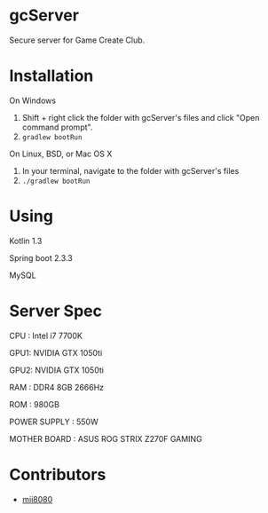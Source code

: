 # gcServer

<!-- # Short Description -->

Secure server for Game Create Club.

# Installation

On Windows
1. Shift + right click the folder with gcServer's files and click "Open command prompt".
2. `gradlew bootRun`

On Linux, BSD, or Mac OS X
1. In your terminal, navigate to the folder with gcServer's files
2. `./gradlew bootRun`

# Using
Kotlin 1.3

Spring boot 2.3.3

MySQL

# Server Spec
CPU : Intel i7 7700K

GPU1: NVIDIA GTX 1050ti

GPU2: NVIDIA GTX 1050ti

RAM : DDR4 8GB 2666Hz

ROM : 980GB

POWER SUPPLY : 550W

MOTHER BOARD : ASUS ROG STRIX Z270F GAMING

# Contributors

- [mii8080](https://github.com/morioka22)

<!-- CREATED_BY_LEADYOU_README_GENERATOR -->
